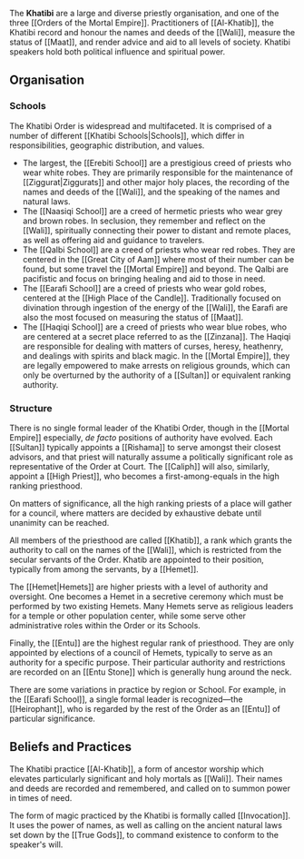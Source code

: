 The **Khatibi** are a large and diverse priestly organisation, and one of the three [[Orders of the Mortal Empire]]. Practitioners of [[Al-Khatib]], the Khatibi record and honour the names and deeds of the [[Wali]], measure the status of [[Maat]], and render advice and aid to all levels of society. Khatibi speakers hold both political influence and spiritual power.

## Organisation

### Schools

The Khatibi Order is widespread and multifaceted. It is comprised of a number of different [[Khatibi Schools|Schools]], which differ in responsibilities, geographic distribution, and values.

 - The largest, the [[Erebiti School]] are a prestigious creed of priests who wear white robes. They are primarily responsible for the maintenance of [[Ziggurat|Ziggurats]] and other major holy places, the recording of the names and deeds of the [[Wali]], and the speaking of the names and natural laws.
 - The [[Naasiqi School]] are a creed of hermetic priests who wear grey and brown robes. In seclusion, they remember and reflect on the [[Wali]], spiritually connecting their power to distant and remote places, as well as offering aid and guidance to travelers.
 - The [[Qalbi School]] are a creed of priests who wear red robes. They are centered in the [[Great City of Aam]] where most of their number can be found, but some travel the [[Mortal Empire]] and beyond. The Qalbi are pacifistic and focus on bringing healing and aid to those in need.
 - The [[Earafi School]] are a creed of priests who wear gold robes, centered at the [[High Place of the Candle]]. Traditionally focused on divination through ingestion of the energy of the [[Wali]], the Earafi are also the most focused on measuring the status of [[Maat]].
 - The [[Haqiqi School]] are a creed of priests who wear blue robes, who are centered at a secret place referred to as the [[Zinzana]]. The Haqiqi are responsible for dealing with matters of curses, heresy, heathenry, and dealings with spirits and black magic. In the [[Mortal Empire]], they are legally empowered to make arrests on religious grounds, which can only be overturned by the authority of a [[Sultan]] or equivalent ranking authority.

### Structure

There is no single formal leader of the Khatibi Order, though in the [[Mortal Empire]] especially, *de facto* positions of authority have evolved. Each [[Sultan]] typically appoints a [[Rishama]] to serve amongst their closest advisors, and that priest will naturally assume a politically significant role as representative of the Order at Court. The [[Caliph]] will also, similarly, appoint a [[High Priest]], who becomes a first-among-equals in the high ranking priesthood.

On matters of significance, all the high ranking priests of a place will gather for a council, where matters are decided by exhaustive debate until unanimity can be reached.

All members of the priesthood are called [[Khatib]], a rank which grants the authority to call on the names of the [[Wali]], which is restricted from the secular servants of the Order. Khatib are appointed to their position, typically from among the servants, by a [[Hemet]].

The [[Hemet|Hemets]] are higher priests with a level of authority and oversight. One becomes a Hemet in a secretive ceremony which must be performed by two existing Hemets. Many Hemets serve as religious leaders for a temple or other population center, while some serve other administrative roles within the Order or its Schools.

Finally, the [[Entu]] are the highest regular rank of priesthood. They are only appointed by elections of a council of Hemets, typically to serve as an authority for a specific purpose. Their particular authority and restrictions are recorded on an [[Entu Stone]] which is generally hung around the neck.

There are some variations in practice by region or School. For example, in the [[Earafi School]], a single formal leader is recognized—the [[Heirophant]], who is regarded by the rest of the Order as an [[Entu]] of particular significance.

## Beliefs and Practices

The Khatibi practice [[Al-Khatib]], a form of ancestor worship which elevates particularly significant and holy mortals as [[Wali]]. Their names and deeds are recorded and remembered, and called on to summon power in times of need.

The form of magic practiced by the Khatibi is formally called [[Invocation]]. It uses the power of names, as well as calling on the ancient natural laws set down by the [[True Gods]], to command existence to conform to the speaker's will.